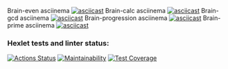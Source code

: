 Brain-even asciinema
[![asciicast](https://asciinema.org/a/bnx34xfXb3DEOICzMjJ0IcZBn.svg)](https://asciinema.org/a/bnx34xfXb3DEOICzMjJ0IcZBn)
Brain-calc asciinema
[![asciicast](https://asciinema.org/a/Zd4UqkCvdSCfKNPrOO3S6Cyib.svg)](https://asciinema.org/a/Zd4UqkCvdSCfKNPrOO3S6Cyib)
Brain-gcd asciinema
[![asciicast](https://asciinema.org/a/pPKZBOj0lG0YiBYmXnqyeSB3a.svg)](https://asciinema.org/a/pPKZBOj0lG0YiBYmXnqyeSB3a)
Brain-progression asciinema
[![asciicast](https://asciinema.org/a/6C0FBGpiagbIwol1xvp5SeyCF.svg)](https://asciinema.org/a/6C0FBGpiagbIwol1xvp5SeyCF)
Brain-prime asciinema
[![asciicast](https://asciinema.org/a/vIs8I3Y3QwXdAtpvVvb8gIP2Q.svg)](https://asciinema.org/a/vIs8I3Y3QwXdAtpvVvb8gIP2Q)
### Hexlet tests and linter status:
[![Actions Status](https://github.com/writeralex/frontend-project-lvl1/workflows/hexlet-check/badge.svg)](https://github.com/writeralex/frontend-project-lvl1/actions)
[![Maintainability](https://api.codeclimate.com/v1/badges/a99a88d28ad37a79dbf6/maintainability)](https://codeclimate.com/github/codeclimate/codeclimate/maintainability)
[![Test Coverage](https://api.codeclimate.com/v1/badges/a99a88d28ad37a79dbf6/test_coverage)](https://codeclimate.com/github/codeclimate/codeclimate/test_coverage)